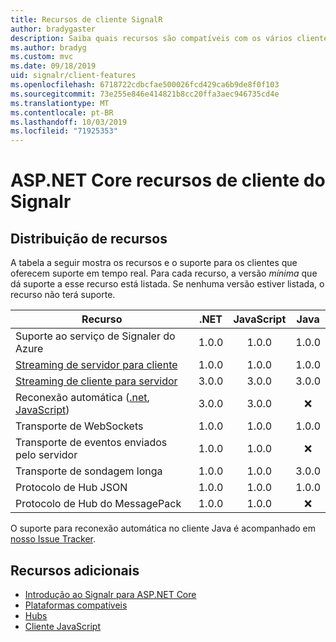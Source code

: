 ```yaml
---
title: Recursos de cliente SignalR
author: bradygaster
description: Saiba quais recursos são compatíveis com os vários clientes do Signalr ASP.NET Core.
ms.author: bradyg
ms.custom: mvc
ms.date: 09/18/2019
uid: signalr/client-features
ms.openlocfilehash: 6718722cdbcfae500026fcd429ca6b9de8f0f103
ms.sourcegitcommit: 73e255e846e414821b8cc20ffa3aec946735cd4e
ms.translationtype: MT
ms.contentlocale: pt-BR
ms.lasthandoff: 10/03/2019
ms.locfileid: "71925353"
---
```

# <a name="aspnet-core-signalr-client-features"></a>ASP.NET Core recursos de cliente do Signalr

## <a name="feature-distribution"></a>Distribuição de recursos

A tabela a seguir mostra os recursos e o suporte para os clientes que oferecem suporte em tempo real. Para cada recurso, a versão *mínima* que dá suporte a esse recurso está listada. Se nenhuma versão estiver listada, o recurso não terá suporte.

| Recurso | .NET | JavaScript | Java |
| ---- | :-: | :-: | :-: |
| Suporte ao serviço de Signaler do Azure |1.0.0|1.0.0|1.0.0|
| [Streaming de servidor para cliente](xref:signalr/streaming)          |1.0.0|1.0.0|1.0.0|
| [Streaming de cliente para servidor](xref:signalr/streaming)          |3.0.0|3.0.0|3.0.0|
| Reconexão automática ([.net](/aspnet/core/signalr/dotnet-client?view=aspnetcore-3.0&tabs=visual-studio#handle-lost-connection), [JavaScript](/aspnet/core/signalr/javascript-client?view=aspnetcore-3.0#reconnect-clients))          |3.0.0|3.0.0|❌|
| Transporte de WebSockets |1.0.0|1.0.0|1.0.0|
| Transporte de eventos enviados pelo servidor |1.0.0|1.0.0|❌|
| Transporte de sondagem longa |1.0.0|1.0.0|3.0.0|
| Protocolo de Hub JSON |1.0.0|1.0.0|1.0.0|
| Protocolo de Hub do MessagePack |1.0.0|1.0.0|❌|

O suporte para reconexão automática no cliente Java é acompanhado em [nosso Issue Tracker](https://github.com/aspnet/AspNetCore/issues/8711).

## <a name="additional-resources"></a>Recursos adicionais

* [Introdução ao Signalr para ASP.NET Core](xref:tutorials/signalr)
* [Plataformas compatíveis](xref:signalr/supported-platforms)
* [Hubs](xref:signalr/hubs)
* [Cliente JavaScript](xref:signalr/javascript-client)
